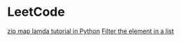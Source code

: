 # LeetCode

[zip map lamda tutorial in Python](https://bradmontgomery.net/blog/pythons-zip-map-and-lambda/)
[Filter the element in a list](https://stackoverflow.com/questions/36268749/remove-multiple-items-from-a-python-list-in-just-one-statement)
